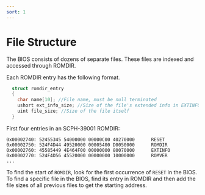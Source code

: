 ```yaml
---
sort: 1
---
```


# File Structure

The BIOS consists of dozens of separate files. These files are indexed and accessed through ROMDIR.

Each ROMDIR entry has the following format.

```c
  struct romdir_entry
  {
    char name[10]; //File name, must be null terminated
    ushort ext_info_size; //Size of the file's extended info in EXTINFO
    uint file_size; //Size of the file itself
  }
```

First four entries in an SCPH-39001 ROMDIR:
```
0x00002740: 52455345 54000000 00000C00 40270000      RESET
0x00002750: 524F4D44 49520000 00005400 D0050000      ROMDIR
0x00002760: 45585449 4E464F00 00000000 80070000      EXTINFO
0x00002770: 524F4D56 45520000 00000000 10000000      ROMVER
...
```

To find the start of `ROMDIR`, look for the first occurrence of `RESET` in the BIOS.
To find a specific file in the BIOS, find its entry in ROMDIR and then add the file sizes of all previous files to get the starting address.